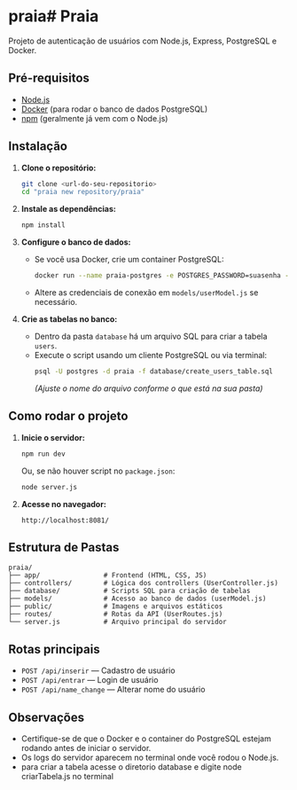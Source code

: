 # praia# Praia

Projeto de autenticação de usuários com Node.js, Express, PostgreSQL e Docker.

## Pré-requisitos

- [Node.js](https://nodejs.org/)
- [Docker](https://www.docker.com/) (para rodar o banco de dados PostgreSQL)
- [npm](https://www.npmjs.com/) (geralmente já vem com o Node.js)

## Instalação

1. **Clone o repositório:**
   ```sh
   git clone <url-do-seu-repositorio>
   cd "praia new repository/praia"
   ```

2. **Instale as dependências:**
   ```sh
   npm install
   ```

3. **Configure o banco de dados:**

   - Se você usa Docker, crie um container PostgreSQL:
     ```sh
     docker run --name praia-postgres -e POSTGRES_PASSWORD=suasenha -e POSTGRES_DB=praia -p 5432:5432 -d postgres
     ```
   - Altere as credenciais de conexão em `models/userModel.js` se necessário.

4. **Crie as tabelas no banco:**

   - Dentro da pasta `database` há um arquivo SQL para criar a tabela `users`.
   - Execute o script usando um cliente PostgreSQL ou via terminal:
     ```sh
     psql -U postgres -d praia -f database/create_users_table.sql
     ```
     *(Ajuste o nome do arquivo conforme o que está na sua pasta)*

## Como rodar o projeto

1. **Inicie o servidor:**
   ```sh
   npm run dev
   ```
   Ou, se não houver script no `package.json`:
   ```sh
   node server.js
   ```

2. **Acesse no navegador:**
   ```
   http://localhost:8081/
   ```

## Estrutura de Pastas

```
praia/
├── app/                # Frontend (HTML, CSS, JS)
├── controllers/        # Lógica dos controllers (UserController.js)
├── database/           # Scripts SQL para criação de tabelas
├── models/             # Acesso ao banco de dados (userModel.js)
├── public/             # Imagens e arquivos estáticos
├── routes/             # Rotas da API (UserRoutes.js)
└── server.js           # Arquivo principal do servidor
```

## Rotas principais

- `POST /api/inserir` — Cadastro de usuário
- `POST /api/entrar` — Login de usuário
- `POST /api/name_change` — Alterar nome do usuário

## Observações

- Certifique-se de que o Docker e o container do PostgreSQL estejam rodando antes de iniciar o servidor.
- Os logs do servidor aparecem no terminal onde você rodou o Node.js.
- para criar a tabela acesse o diretorio database e digite node criarTabela.js no terminal

